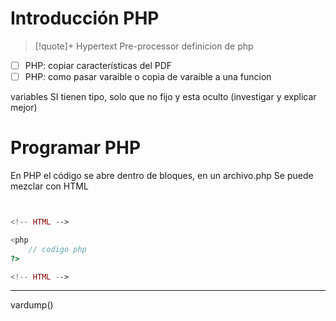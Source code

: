 # Introducción PHP
> [!quote]+ Hypertext Pre-processor
> definicion de php
- [ ] PHP: copiar características del PDF
- [ ] PHP: como pasar varaible o copia de varaible a una funcion

variables SI tienen tipo, solo que no fijo y esta oculto (investigar y explicar mejor)






# Programar PHP

En PHP el código se abre dentro de bloques, en un archivo.php
Se puede mezclar con HTML

```php


<!-- HTML -->

<php
	// codigo php
?>

<!-- HTML -->
```



---
vardump()